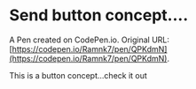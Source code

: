 # Send button concept....

A Pen created on CodePen.io. Original URL: [https://codepen.io/Ramnk7/pen/QPKdmN](https://codepen.io/Ramnk7/pen/QPKdmN).

This is a button concept...check it out
